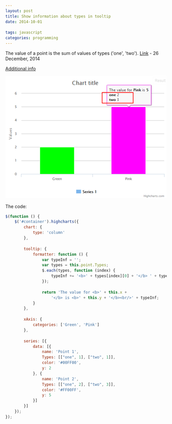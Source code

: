 ```yaml
---
layout: post
title: Show information about types in tooltip
date: 2014-10-01

tags: javascript
categories: programming
---
```

The value of a point is the sum of values of types ('one', 'two').
[Link](http://jsfiddle.net/yo4L215v/) - 26 December, 2014

[Additional info](http://api.highcharts.com/highcharts#tooltip.formatter)

![image](/assets/highchart_add_info.png)

The code:
```js
$(function () {
    $('#container').highcharts({
        chart: {
            type: 'column'
        },

        tooltip: {
            formatter: function () {
                var typeInf = '';
                var types = this.point.Types;
                $.each(types, function (index) {
                    typeInf += '<b>' + types[index][0] + '</b> ' + types[index][1] + '<br/>';
                });

                return 'The value for <b>' + this.x +
                    '</b> is <b>' + this.y + '</b><br/>' + typeInf;
            }
        },

        xAxis: {
            categories: ['Green', 'Pink']
        },

        series: [{
            data: [{
                name: 'Point 1',
                Types: [["one", 1], ["two", 1]],
                color: '#00FF00',
                y: 2
            }, {
                name: 'Point 2',
                Types: [["one", 2], ["two", 3]],
                color: '#FF00FF',
                y: 5
            }]
        }]
    });
});
```
